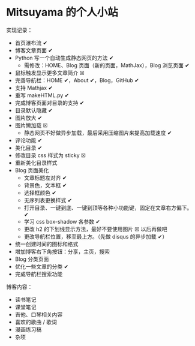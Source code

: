 # Mitsuyama 的个人小站

实现记录：

- 首页瀑布流 ✔
- 博客文章页面 ✔
- Python 写一个自动生成静态网页的方法 ✔
  - 需修改：HOME、Blog 页面（新的页面，MathJax），Blog 浏览页面 ✔
- 鼠标触发显示更多文章简介  ☒
- 完善导航栏：HOME ✔，About ✔，Blog，GitHub ✔
- 支持 Mathjax ✔
- 重写 makeHTML.py ✔
- 完成博客页面对目录的支持 ✔
- 目录默认隐藏 ✔
- 图片放大 ✔
- 图片懒加载 ☒
  - 静态网页不好做异步加载，最后采用压缩图片来提高加载速度 ✔
- 评论功能 ✔
- 美化目录 ✔
- 修改目录 css 样式为 sticky ☒
- 重新美化目录样式
- Blog 页面美化
  - 文章标题左对齐 ✔
  - 背景色，文本框 ✔
  - 选择框颜色 ✔
  - 无序列表更换样式 ✔
  - 打开目录、一键到底、一键到顶等各种小功能键，固定在文章右方偏下。 ✔
  - 学习 css box-shadow 各参数 ✔
  - 更改 h2 的下划线显示方法，最好不要使用图片 ☒ 以后再做吧
  - 更改导航栏位置，移至最上方。（先做 disqus 的异步加载 ✔）
- 统一创建时间的图标和格式
- 增加博客右下角按钮：分享，主页，搜索
- Blog 分类页面
- 优化一些文章的分类 ✔
- 完成导航栏搜索功能

博客内容：

- 读书笔记
- 课堂笔记
- 吉他、口琴相关内容
- 喜欢的歌曲 / 歌词
- 漫画练习稿
- 杂项
